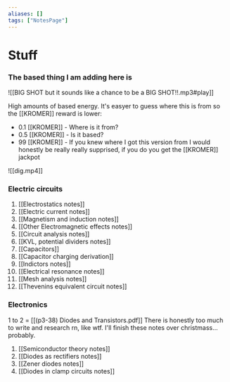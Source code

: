 ```yaml
---
aliases: []
tags: ["NotesPage"]
---
```

# Stuff
### The based thing I am adding here is

![[BIG SHOT but it sounds like a chance to be a BIG SHOT!!.mp3#play]]

High amounts of based energy. It's easyer to guess where this is from so the \[\[KROMER\]\] reward is lower:
- 0.1 \[\[KROMER\]\] - Where is it from?
- 0.5 \[\[KROMER\]\] - Is it based?
- 99 \[\[KROMER\]\] - If you knew where I got this version from I would honestly be really really supprised, if you do you get the \[\[KROMER\]\] jackpot

![[dig.mp4]]

### Electric circuits
1) [[Electrostatics notes]]
2) [[Electric current notes]]
3) [[Magnetism and induction notes]]
4) [[Other Electromagnetic effects notes]]
5) [[Circuit analysis notes]]
6) [[KVL, potential dividers notes]]
7) [[Capacitors]]
8) [[Capacitor charging derivation]]
9) [[Indictors notes]]
10) [[Electrical resonance notes]]
11) [[Mesh analysis notes]]
12) [[Thevenins equivalent circuit notes]]

### Electronics
1 to 2 = [[(p3-38) Diodes and Transistors.pdf]]
There is honestly too much to write and research rn, like wtf. I'll finish these notes over christmass... probably. 

1) [[Semiconductor theory notes]]
2) [[Diodes as rectifiers notes]]
3) [[Zener diodes notes]]
4) [[Diodes in clamp circuits notes]]